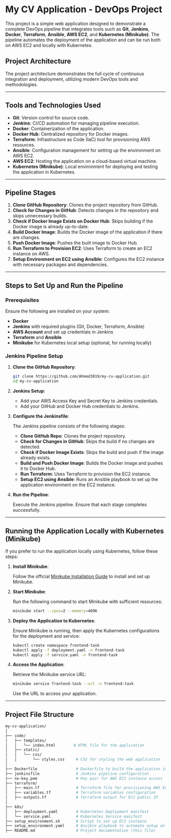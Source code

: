 # **My CV Application - DevOps Project**

This project is a simple web application designed to demonstrate a complete DevOps pipeline that integrates tools such as **Git**, **Jenkins**, **Docker**, **Terraform**, **Ansible**, **AWS EC2**, and **Kubernetes (Minikube)**. The pipeline automates the deployment of the application and can be run both on AWS EC2 and locally with Kubernetes.

## **Project Architecture**

The project architecture demonstrates the full cycle of continuous integration and deployment, utilizing modern DevOps tools and methodologies.

---

## **Tools and Technologies Used**

- **Git**: Version control for source code.
- **Jenkins**: CI/CD automation for managing pipeline execution.
- **Docker**: Containerization of the application.
- **Docker Hub**: Centralized repository for Docker images.
- **Terraform**: Infrastructure as Code (IaC) tool for provisioning AWS resources.
- **Ansible**: Configuration management for setting up the environment on AWS EC2.
- **AWS EC2**: Hosting the application on a cloud-based virtual machine.
- **Kubernetes (Minikube)**: Local environment for deploying and testing the application in Kubernetes.

---

## **Pipeline Stages**

1. **Clone GitHub Repository**: Clones the project repository from GitHub.
2. **Check for Changes in GitHub**: Detects changes in the repository and skips unnecessary builds.
3. **Check if Docker Image Exists on Docker Hub**: Skips building if the Docker image is already up-to-date.
4. **Build Docker Image**: Builds the Docker image of the application if there are changes.
5. **Push Docker Image**: Pushes the built image to Docker Hub.
6. **Run Terraform to Provision EC2**: Uses Terraform to create an EC2 instance on AWS.
7. **Setup Environment on EC2 using Ansible**: Configures the EC2 instance with necessary packages and dependencies.

---

## **Steps to Set Up and Run the Pipeline**

### **Prerequisites**

Ensure the following are installed on your system:

- **Docker**
- **Jenkins** with required plugins (Git, Docker, Terraform, Ansible)
- **AWS Account** and set up credentials in Jenkins
- **Terraform** and **Ansible**
- **Minikube** for Kubernetes local setup (optional, for running locally)

### **Jenkins Pipeline Setup**

1. **Clone the GitHub Repository**:

    ```bash
    git clone https://github.com/Ahmed3019/my-cv-application.git
    cd my-cv-application
    ```

2. **Jenkins Setup**:
    - Add your AWS Access Key and Secret Key to Jenkins credentials.
    - Add your GitHub and Docker Hub credentials to Jenkins.

3. **Configure the Jenkinsfile**:

    The Jenkins pipeline consists of the following stages:
    - **Clone GitHub Repo**: Clones the project repository.
    - **Check for Changes in GitHub**: Skips the build if no changes are detected.
    - **Check if Docker Image Exists**: Skips the build and push if the image already exists.
    - **Build and Push Docker Image**: Builds the Docker image and pushes it to Docker Hub.
    - **Run Terraform**: Uses Terraform to provision the EC2 instance.
    - **Setup EC2 using Ansible**: Runs an Ansible playbook to set up the application environment on the EC2 instance.

4. **Run the Pipeline**:

    Execute the Jenkins pipeline. Ensure that each stage completes successfully.

---

## **Running the Application Locally with Kubernetes (Minikube)**

If you prefer to run the application locally using Kubernetes, follow these steps:

1. **Install Minikube**:

    Follow the official [Minikube Installation Guide](https://minikube.sigs.k8s.io/docs/start/) to install and set up Minikube.

2. **Start Minikube**:

    Run the following command to start Minikube with sufficient resources:

    ```bash
    minikube start --cpus=2 --memory=4096
    ```

3. **Deploy the Application to Kubernetes**:

    Ensure Minikube is running, then apply the Kubernetes configurations for the deployment and service:

    ```bash
    kubectl create namespace frontend-task
    kubectl apply -f deployment.yaml -n frontend-task
    kubectl apply -f service.yaml -n frontend-task
    ```

4. **Access the Application**:

    Retrieve the Minikube service URL:

    ```bash
    minikube service frontend-task --url -n frontend-task
    ```

    Use the URL to access your application.

---

## **Project File Structure**

```bash
my-cv-application/
│
├── code/
│   ├── templates/
│   │   └── index.html        # HTML file for the application
│   ├── static/
│   │   └── css/
│   │       └── styles.css     # CSS for styling the web application
│
├── Dockerfile                 # Dockerfile to build the application image
├── jenkinsfile                # Jenkins pipeline configuration
├── nx-key.pem                 # Key pair for AWS EC2 instance access
├── terraform/
│   ├── main.tf                # Terraform file for provisioning AWS EC2
│   ├── variables.tf           # Terraform variables configuration
│   ├── outputs.tf             # Terraform output for EC2 public IP
│
├── k8s/
│   ├── deployment.yaml        # Kubernetes Deployment manifest
│   └── service.yaml           # Kubernetes Service manifest
├── setup_environment.sh       # Script to set up EC2 instance
├── setup_environment.yaml     # Ansible playbook to automate setup on EC2
├── README.md                  # Project documentation (this file)
